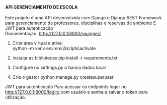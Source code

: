 **API GERENCIAMENTO DE ESCOLA**\
\
Este projeto é uma API desenvolvida com Django e Django REST Framework para gerenciamento de professores, disciplinas e reservas de ambiente E JWT para autenticação\
Documentação: http://127.0.0.1:8000/swagger/

1. Criar area virtual e ative:\
      python -m venv env 
      env\Scripts\activate 

2. Instalar as bibliotecas
      pip install -r requirements.txt

3.  Configure no settings.py o banco dados local

4.  Crie o gestor
      python manage.py createsuperuser

JWT para autenticação
Para acessar os endpoints logar no http://127.0.0.1:8000/login/ com usuário e senha e salvar o token para utilização.
